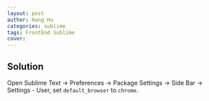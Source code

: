 ```yaml
---
layout: post
author: Hang Hu
categories: sublime
tags: FrontEnd Sublime 
cover: 
---
```



## Solution

Open Sublime Text -> Preferences -> Package Settings -> Side Bar -> Settings - User, set `default_browser` to `chrome`.
